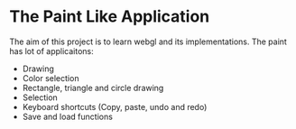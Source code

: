 # The Paint Like Application 

The aim of this project is to learn webgl and its implementations.
The paint has lot of applicaitons: 
* Drawing
* Color selection
* Rectangle, triangle and circle drawing
* Selection
* Keyboard shortcuts (Copy, paste, undo and redo)
* Save and load functions
